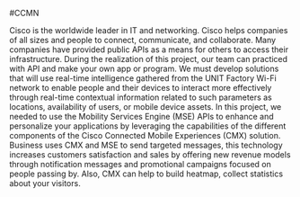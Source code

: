 #CCMN

Cisco is the worldwide leader in IT and networking. Cisco helps companies of all sizes
and people to connect, communicate, and collaborate. Many companies have provided
public APIs as a means for others to access their infrastructure. During the realization of
this project, our team can practiced with API and make your own app or program. We must
develop solutions that will use real-time intelligence gathered from the UNIT Factory Wi-Fi
network to enable people and their devices to interact more effectively through real-time
contextual information related to such parameters as locations, availability of users, or
mobile device assets.
In this project, we needed to use the Mobility Services Engine (MSE) APIs to enhance
and personalize your applications by leveraging the capabilities of the different components
of the Cisco Connected Mobile Experiences (CMX) solution. Business uses CMX and MSE
to send targeted messages, this technology increases customers satisfaction and sales by
offering new revenue models through notification messages and promotional campaigns
focused on people passing by. Also, CMX can help to build heatmap, collect statistics
about your visitors.
